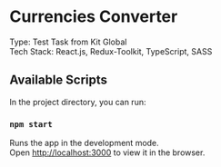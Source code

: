 # Currencies Converter

Type: Test Task from Kit Global \
Tech Stack: React.js, Redux-Toolkit, TypeScript, SASS

## Available Scripts

In the project directory, you can run:

### `npm start`

Runs the app in the development mode.\
Open [http://localhost:3000](http://localhost:3000) to view it in the browser.


